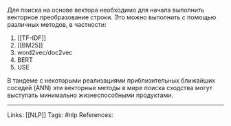 Для поиска на основе вектора необходимо для начала выполнить векторное преобразование строки. Это можно выполнить с помощью различных методов, в частности:
1) [[TF-IDF]]
2) [[BM25]]
3) word2vec/doc2vec
4) BERT
5) USE

В тандеме с некоторыми реализациями приблизительных ближайших соседей (ANN) эти векторные методы в мире поиска сходства могут выступать минимально жизнеспособными продуктами. 
___
Links: [[NLP]]
Tags: #nlp 
References: